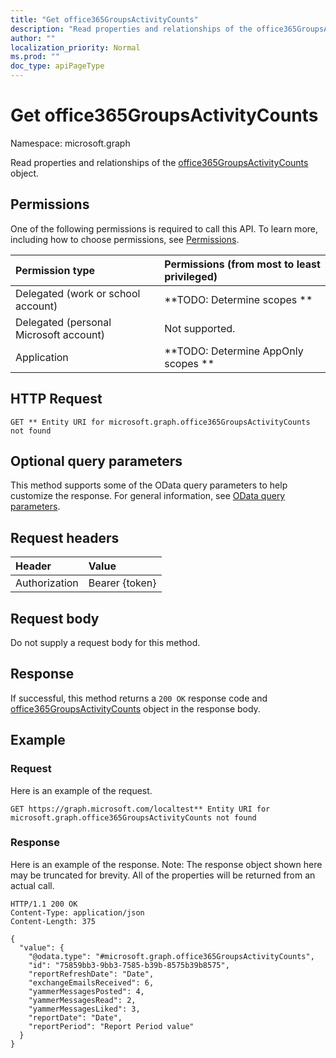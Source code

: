 ```yaml
---
title: "Get office365GroupsActivityCounts"
description: "Read properties and relationships of the office365GroupsActivityCounts object."
author: ""
localization_priority: Normal
ms.prod: ""
doc_type: apiPageType
---
```


# Get office365GroupsActivityCounts

Namespace: microsoft.graph

Read properties and relationships of the [office365GroupsActivityCounts](../resources/office365groupsactivitycounts.md) object.

## Permissions
One of the following permissions is required to call this API. To learn more, including how to choose permissions, see [Permissions](/concepts/permissions-reference.md).

|Permission type|Permissions (from most to least privileged)|
|:---|:---|
|Delegated (work or school account)|**TODO: Determine scopes **|
|Delegated (personal Microsoft account)|Not supported.|
|Application|**TODO: Determine AppOnly scopes **|

## HTTP Request
<!-- {
  "blockType": "ignored"
}
-->
``` http
GET ** Entity URI for microsoft.graph.office365GroupsActivityCounts not found
```

## Optional query parameters
This method supports some of the OData query parameters to help customize the response. For general information, see [OData query parameters](/graph/query-parameters).

## Request headers
|Header|Value|
|:---|:---|
|Authorization|Bearer {token}|

## Request body
Do not supply a request body for this method.

## Response
If successful, this method returns a `200 OK` response code and [office365GroupsActivityCounts](../resources/office365groupsactivitycounts.md) object in the response body.

## Example

### Request
Here is an example of the request.
<!-- {
  "blockType": "request",
  "name": "get_office365groupsactivitycounts"
}
-->
``` http
GET https://graph.microsoft.com/localtest** Entity URI for microsoft.graph.office365GroupsActivityCounts not found
```

### Response
Here is an example of the response. Note: The response object shown here may be truncated for brevity. All of the properties will be returned from an actual call.
<!-- {
  "blockType": "response",
  "truncated": true,
  "@odata.type": "microsoft.graph.office365GroupsActivityCounts"
}
-->
``` http
HTTP/1.1 200 OK
Content-Type: application/json
Content-Length: 375

{
  "value": {
    "@odata.type": "#microsoft.graph.office365GroupsActivityCounts",
    "id": "75859bb3-9bb3-7585-b39b-8575b39b8575",
    "reportRefreshDate": "Date",
    "exchangeEmailsReceived": 6,
    "yammerMessagesPosted": 4,
    "yammerMessagesRead": 2,
    "yammerMessagesLiked": 3,
    "reportDate": "Date",
    "reportPeriod": "Report Period value"
  }
}
```

